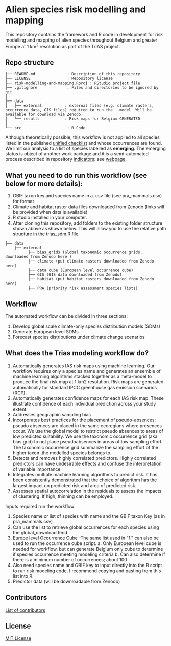 # Alien species risk modelling and mapping

This repository contains the framework and R code in development for risk modelling and mapping of alien species throughout Belgium and greater Europe at 1 km<sup>2</sup> resolution as part of the TrIAS project.

## Repo structure

```
├── README.md              : Description of this repository
├── LICENSE                : Repository license
├── risk-modelling-and-mapping.Rproj : RStudio project file
├── .gitignore             : Files and directories to be ignored by git
│
├── data
│   ├── external          : external files (e.g. climate rasters, occurrence data, GIS files) required to run the   model. Will be available for download via Zenodo.
│   └── results           : Risk maps for Belgium GENERATED
│
└── src                    : R Code
```

Although theoretically possible, this workflow is not applied to all species listed in the published [unified checklist](https://doi.org/10.15468/xoidmd) and whose occurrences are found.  We limit our analysis to a list of species labelled as **emerging**. The emerging status is object of another work package and it is a semi-automated process described in repository [indicators](https://github.com/trias-project/indicators): see [webpage](https://trias-project.github.io/indicators/).

## What you need to do run this workflow (see below for more details):
1) GBIF taxon key and species name in a. csv file (see pra_mammals.csv) for format
2) Climate and habitat raster data files downloaded from Zenodo (links will be provided when data is available)
3) R studio installed in your computer.
4) After cloning this repository, add folders to the existing folder structure shown above as shown below. This will allow you to use the relative path structure in the trias_sdm.R file.

```
├── data
    ├── external
          ├── bias_grids (Global taxonomic occurrence grids, downloaded from Zenodo here )
          ├── climate (put climate rasters downloaded from Zenodo here)
          ├── data cube (European level occurrence cube) 
          ├── GIS (GIS data downloaded from Zenodo)
          ├── habitat (put habitat rasters downloaded from Zenodo here)
          ├── PRA (priority risk assessment species lists)
```          

## Workflow  
 
The automated workflow can be divided in three sections:

1. Develop global scale climate-only species distribution models (SDMs)
2. Generate European level SDMs
3. Forecast species distributions under climate change scenarios
 
## What does the Trias modeling workflow do?
1.	Automatically generates IAS risk maps using machine learning. 
Our workflow requires only a species name and generates an ensemble of machine learning algorithms stacked together as a meta-model to produce the final risk map at 1 km2 resolution. Risk maps are generated automatically for standard IPCC greenhouse gas emission scenarios (RCP).  
2.	Automatically generates confidence maps for each IAS risk map. These illustrate confidence of each individual prediction across your study extent.
3.	Addresses geographic sampling bias
4.	Incorporates best practices for the placement of pseudo-absences: pseudo absences are placed in the same ecoregions where presences occur. We use the global model to restrict pseudo absences to areas of low predicted suitability. We use the taxonomic occurrence grid (aka bias grid) to not place pseudoabsences in areas of low sampling effort. The taxonomic occurrence grid summarize the sampling effort of the higher taxon ,the modelled species belongs to.
5.	Detects and removes highly correlated predictors. Highly correlated predictors can have undesirable effects and confuse the interpretation of variable importance
6.	Integrates multiple machine learning algorithms to predict risk. It has been consistently demonstrated that the choice of algorithm has the largest impact on predicted risk and area of predicted risk.
7.	Assesses spatial autocorrelation in the residuals to assess the impacts of clustering. If high, thinning can be employed.


Inputs required run the workflow:
1.	Species name or list of species with name and the GBIF taxon Key (as in pra_mammals.csv) 
2.	Can use the list to retrieve global occurrences for each species using the global_download.Rmd
3.	Europe level Occurrence Cube -The same list used in "1." can also be used to run the occurrence cube script.
a.	Only European level cube is needed for workflow, but can generate Belgium only cube to determine if species occurrence meeting modeling criteria
b.	Can also determine if there is a  minimum number of occurrences; about 100
4.	Also need species name and GBIF key to input directly into the R script to run risk modeling code. I recommend copying and pasting from this list into R. 
5.	Predictor data (will be downloadable from Zenodo)



## Contributors

[List of contributors](https://github.com/trias-project/risk-modelling-and-mapping/contributors)

## License

[MIT License](https://github.com/trias-project/risk-modelling-and-mapping/blob/master/LICENSE)
